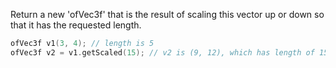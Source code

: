 Return a new 'ofVec3f' that is the result of scaling this vector up or down so that it has the requested length.

```cpp
ofVec3f v1(3, 4); // length is 5
ofVec3f v2 = v1.getScaled(15); // v2 is (9, 12), which has length of 15
```
